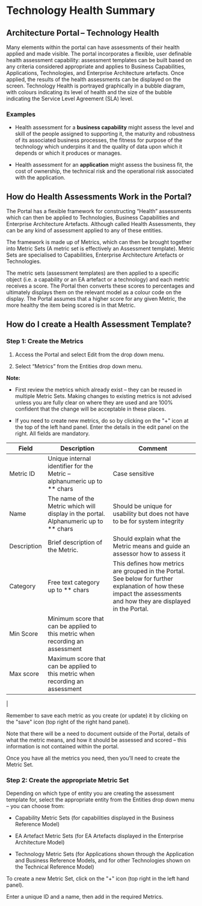 # Technology Health Summary
## Architecture Portal – Technology Health

Many elements within the portal can have assessments of their health applied and made visible. The portal incorporates a flexible, user definable health assessment capability: assessment templates can be built based on any criteria considered appropriate and applies to Business Capabilities, Applications, Technologies, and Enterprise Architecture artefacts. Once applied, the results of the health assessments can be displayed on the screen. Technology Health is portrayed graphically in a bubble diagram, with colours indicating its level of health and the size of the bubble indicating the Service Level Agreement (SLA) level.

### Examples

- Health assessment for a **business capability** might assess the level and skill of the people assigned to supporting it, the maturity and robustness of its associated business processes, the fitness for purpose of the technology which underpins it and the quality of data upon which it depends or which it produces or manages. 

- Health assessment for an **application** might assess the business fit, the cost of ownership, the technical risk and the operational risk associated with the application. 


## How do Health Assessments Work in the Portal?

The Portal has a flexible framework for constructing “Health” assessments which can then be applied to Technologies, Business Capabilities and Enterprise Architecture Artefacts. Although called Health Assessments, they can be any kind of assessment applied to any of these entities. 

The framework is made up of Metrics, which can then be brought together into Metric Sets (A metric set is effectively an Assessment template). Metric Sets are specialised to Capabilities, Enterprise Architecture Artefacts or Technologies. 

The metric sets (assessment templates) are then applied to a specific object (i.e. a capability or an EA artefact or a technology) and each metric receives a score. The Portal then converts these scores to percentages and ultimately displays them on the relevant model as a colour code on the display. The Portal assumes that a higher score for any given Metric, the more healthy the item being scored is in that Metric. 

## How do I create a Health Assessment Template?

### Step 1: Create the Metrics

1. Access the Portal and select Edit from the drop down menu.

2. Select “Metrics” from the Entities drop down menu.


**Note:**
- First review the metrics which already exist – they can be reused in multiple Metric Sets. Making changes to existing metrics is not advised unless you are fully clear on where they are used and are 100% confident that the change will be acceptable in these places. 

- If you need to create new metrics, do so by clicking on the "+"  icon at the top of the left hand panel. Enter the details in the edit panel on the right. All fields are mandatory. 

| Field | Description | Comment | 
| ----------- | ----------- | ----------- |
| Metric ID | Unique internal identifier for the Metric – alphanumeric up to ** chars  |Case sensitive |
| Name | The name of the Metric which will display in the portal. Alphanumeric up to ** chars | Should be unique for usability but does not have to be for system integrity |
| Description | Brief description of the Metric. | Should explain what the Metric means and guide an assessor how to assess it |
| Category | Free text category up to ** chars | This defines how metrics are grouped in the Portal. See below for further explanation of how these impact the assessments and how they are displayed in the Portal. |
| Min Score | Minimum score that can be applied to this metric when recording an assessment | |
| Max score | Maximum score that can be applied to this metric when recording an assessment |  |
|      

Remember to save each metric as you create (or update) it by clicking on the "save" icon (top right of the right hand panel). 

Note that there will be a need to document outside of the Portal, details of what the metric means, and how it should be assessed and scored – this information is not contained within the portal. 

Once you have all the metrics you need, then you’ll need to create the Metric Set. 

### Step 2: Create the appropriate Metric Set

Depending on which type of entity you are creating the assessment template for, select the appropriate entity from the Entities drop down menu – you can choose from:  

- Capability Metric Sets (for capabilities displayed in the Business Reference Model)

- EA Artefact Metric Sets (for EA Artefacts displayed in the Enterprise Architecture Model)

- Technology Metric Sets (for Applications shown through the Application and Business Reference Models, and for other Technologies shown on the Technical Reference Model)

To create a new Metric Set, click on the "+" icon (top right in the left hand panel). 

Enter a unique ID and a name, then add in the required Metrics. 